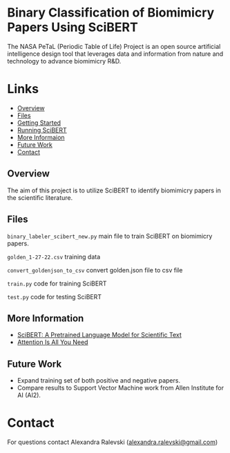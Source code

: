 # Binary Classification of Biomimicry Papers Using SciBERT

The NASA PeTaL (Periodic Table of Life) Project is an open source artificial intelligence design tool that leverages data and information from nature and technology to advance biomimicry R&D.

# Links
 * [Overview](#overview)
 * [Files](#files)
 * [Getting Started](#getting-started)
 * [Running SciBERT](#running-scibert)
 * [More Informaion](#more-information)
 * [Future Work](#future-work)
 * [Contact](#contact)
  
## Overview
The aim of this project is to utilize SciBERT to identify biomimicry papers in the scientific literature. 

## Files
```binary_labeler_scibert_new.py``` main file to train SciBERT on biomimicry papers.

```golden_1-27-22.csv``` training data

```convert_goldenjson_to_csv``` convert golden.json file to csv file 

```train.py``` code for training SciBERT

```test.py``` code for testing SciBERT

## More Information
 * [SciBERT: A Pretrained Language Model for Scientific Text](https://arxiv.org/abs/1903.10676)
 * [Attention Is All You Need](https://arxiv.org/abs/1706.03762)

## Future Work
 * Expand training set of both positive and negative papers.
 * Compare results to Support Vector Machine work from Allen Institute for AI (AI2).

# Contact
For questions contact Alexandra Ralevski (alexandra.ralevski@gmail.com)


